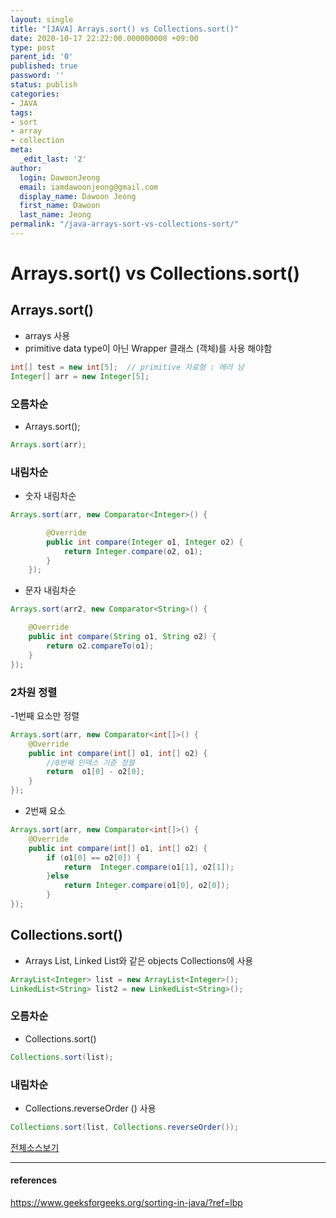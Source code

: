 ```yaml
---
layout: single
title: "[JAVA] Arrays.sort() vs Collections.sort()"
date: 2020-10-17 22:22:00.000000000 +09:00
type: post
parent_id: '0'
published: true
password: ''
status: publish
categories:
- JAVA
tags:
- sort
- array
- collection
meta:
  _edit_last: '2'
author:
  login: DawoonJeong
  email: iamdawoonjeong@gmail.com
  display_name: Dawoon Jeong
  first_name: Dawoon
  last_name: Jeong
permalink: "/java-arrays-sort-vs-collections-sort/"
---
```

# Arrays.sort() vs Collections.sort()

## Arrays.sort()
- arrays 사용
- primitive data type이 아닌  Wrapper 클래스 (객체)를 사용 해야함

```java
int[] test = new int[5];  // primitive 자료형 : 에러 남
Integer[] arr = new Integer[5];
```

### 오름차순
- Arrays.sort();

```java
Arrays.sort(arr);
```

### 내림차순

- 숫자 내림차순

```java
Arrays.sort(arr, new Comparator<Integer>() {

        @Override
        public int compare(Integer o1, Integer o2) {
            return Integer.compare(o2, o1);
        }
    });
```

- 문자 내림차순

```java
Arrays.sort(arr2, new Comparator<String>() {

    @Override
    public int compare(String o1, String o2) {
        return o2.compareTo(o1);
    }
});
```


### 2차원 정렬

-1번째 요소만 정렬

```java
Arrays.sort(arr, new Comparator<int[]>() {
    @Override
    public int compare(int[] o1, int[] o2) {
		//0번째 인덱스 기준 정렬
        return  o1[0] - o2[0];
    }
});
```


- 2번째 요소

```java
Arrays.sort(arr, new Comparator<int[]>() {
    @Override
    public int compare(int[] o1, int[] o2) {
        if (o1[0] == o2[0]) {
            return  Integer.compare(o1[1], o2[1]);
        }else
            return Integer.compare(o1[0], o2[0]);
        }
});
```

## Collections.sort()
- Arrays List, Linked List와 같은 objects Collections에 사용

```java
ArrayList<Integer> list = new ArrayList<Integer>();
LinkedList<String> list2 = new LinkedList<String>();
```

### 오름차순
- Collections.sort()

```java
Collections.sort(list);
```

### 내림차순
- Collections.reverseOrder () 사용

```java
Collections.sort(list, Collections.reverseOrder());
```


[전체소스보기](https://github.com/iamdawoonjeong/java-datastructure-algorithm/blob/master/java-basic/src/sort/SortAPI.java)

---
#### references
<https://www.geeksforgeeks.org/sorting-in-java/?ref=lbp>
